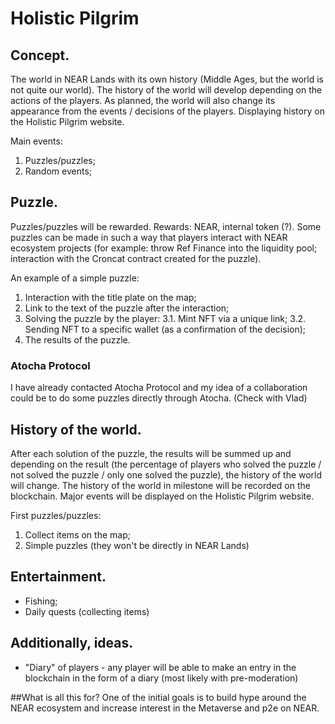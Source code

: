 # Holistic Pilgrim

## Concept.

The world in NEAR Lands with its own history (Middle Ages, but the world is not quite our world). The history of the world will develop depending on the actions of the players. As planned, the world will also change its appearance from the events / decisions of the players. Displaying history on the Holistic Pilgrim website.

Main events: 
1. Puzzles/puzzles; 
2. Random events;

## Puzzle.

Puzzles/puzzles will be rewarded. Rewards: NEAR, internal token (?). Some puzzles can be made in such a way that players interact with NEAR ecosystem projects (for example: throw Ref Finance into the liquidity pool; interaction with the Croncat contract created for the puzzle).

An example of a simple puzzle: 

1. Interaction with the title plate on the map;
2. Link to the text of the puzzle after the interaction;
3. Solving the puzzle by the player: 
3.1. Mint NFT via a unique link; 
3.2. Sending NFT to a specific wallet (as a confirmation of the decision);
5. The results of the puzzle.

### Atocha Protocol

I have already contacted Atocha Protocol and my idea of ​​a collaboration could be to do some puzzles directly through Atocha. (Check with Vlad)

 

## History of the world.

After each solution of the puzzle, the results will be summed up and depending on the result (the percentage of players who solved the puzzle / not solved the puzzle / only one solved the puzzle), the history of the world will change. The history of the world in milestone will be recorded on the blockchain. Major events will be displayed on the Holistic Pilgrim website.

First puzzles/puzzles: 
1. Collect items on the map;
2. Simple puzzles (they won't be directly in NEAR Lands)


## Entertainment.

- Fishing;
- Daily quests (collecting items)



## Additionally, ideas.
- "Diary" of players - any player will be able to make an entry in the blockchain in the form of a diary (most likely with pre-moderation)



##What is all this for?
One of the initial goals is to build hype around the NEAR ecosystem and increase interest in the Metaverse and p2e on NEAR.
